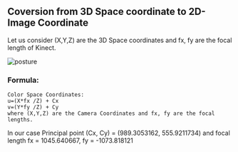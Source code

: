 ## Coversion from 3D Space coordinate to 2D- Image Coordinate

Let us consider (X,Y,Z) are the 3D Space coordinates and fx, fy are the focal length of Kinect.


![posture](https://user-images.githubusercontent.com/33776142/65754039-d2ec7300-e12d-11e9-8bad-43d4a32f7954.png)

### Formula: 

```
Color Space Coordinates:
u=(X*fx /Z) + Cx
v=(Y*fy /Z) + Cy
where (X,Y,Z) are the Camera Coordinates and fx, fy are the focal lengths.
```
In our case Principal point (Cx, Cy) = (989.3053162, 555.9211734) and focal length fx = 1045.640667, fy = -1073.818121 
